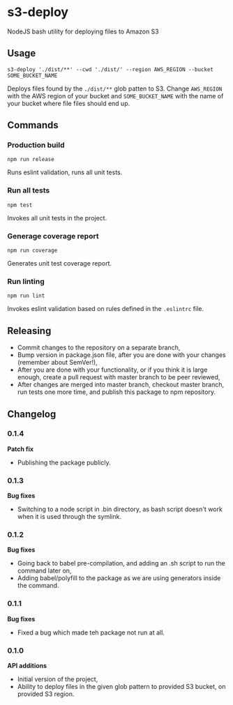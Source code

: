 s3-deploy
=======

NodeJS bash utility for deploying files to Amazon S3

## Usage

```
s3-deploy './dist/**' --cwd './dist/' --region AWS_REGION --bucket SOME_BUCKET_NAME
```

Deploys files found by the `./dist/**` glob patten to S3. Change `AWS_REGION` with the AWS region of your bucket and `SOME_BUCKET_NAME` with the name of your bucket where file files should end up.

## Commands

### Production build
```
npm run release
```

Runs eslint validation, runs all unit tests.

### Run all tests
```
npm test
```

Invokes all unit tests in the project.

### Generage coverage report
```
npm run coverage
```

Generates unit test coverage report.

### Run linting
```
npm run lint
```

Invokes eslint validation based on rules defined in the `.eslintrc` file.

## Releasing

- Commit changes to the repository on a separate branch,
- Bump version in package.json file, after you are done with your changes (remember about SemVer!),
- After you are done with your functionality, or if you think it is large enough, create a pull request with master branch to be peer reviewed,
- After changes are merged into master branch, checkout master branch, run tests one more time, and publish this package to npm repository.

## Changelog

### 0.1.4

**Patch fix**

- Publishing the package publicly.

### 0.1.3

**Bug fixes**

- Switching to a node script in .bin directory, as bash script doesn't work when it is used through the symlink.

### 0.1.2

**Bug fixes**

- Going back to babel pre-compilation, and adding an .sh script to run the command later on,
- Adding babel/polyfill to the package as we are using generators inside the command.

### 0.1.1

**Bug fixes**

- Fixed a bug which made teh package not run at all.

### 0.1.0

**API additions**

- Initial version of the project,
- Ability to deploy files in the given glob pattern to provided S3 bucket, on provided S3 region.
